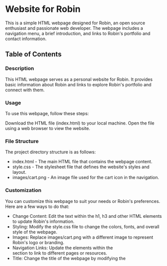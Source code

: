 # Website for Robin
This is a simple HTML webpage designed for Robin, an open source enthusiast and passionate web developer. The webpage includes a navigation menu, a brief introduction, and links to Robin's portfolio and contact information.

## Table of Contents

### Description
This HTML webpage serves as a personal website for Robin. It provides basic information about Robin and links to explore Robin's portfolio and connect with them.

### Usage
To use this webpage, follow these steps:

Download the HTML file (index.html) to your local machine.
Open the file using a web browser to view the website.
### File Structure
The project directory structure is as follows:

* index.html - The main HTML file that contains the webpage content.
* style.css - The stylesheet file that defines the website's styles and layout.
* images/cart.png - An image file used for the cart icon in the navigation.
  
### Customization
You can customize this webpage to suit your needs or Robin's preferences. Here are a few ways to do that:

* Change Content: Edit the text within the h1, h3 and other HTML elements to update Robin's information.
* Styling: Modify the style.css file to change the colors, fonts, and overall style of the webpage.
* Images: Replace images/cart.png with a different image to represent Robin's logo or branding.
* Navigation Links: Update the <a> elements within the <nav> section to link to different pages or resources.
* Title: Change the title of the webpage by modifying the <title> tag in the <head> section of the HTML.

### License
This project is licensed under the MIT License. Feel free to use and modify the code as needed.

### Output




